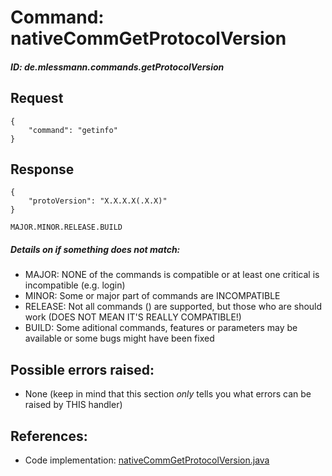 # Command: nativeCommGetProtocolVersion
##### ID: de.mlessmann.commands.getProtocolVersion  

## Request
```  
{  
	"command": "getinfo"  
}  
```  
  
## Response
```
{
	"protoVersion": "X.X.X.X(.X.X)"
}
```  
```MAJOR.MINOR.RELEASE.BUILD```  
##### Details on if something does not match:  
- MAJOR: NONE of the commands is compatible or at least one critical is incompatible (e.g. login)  
- MINOR: Some or major part of commands are INCOMPATIBLE  
- RELEASE: Not all commands () are supported, but those who are should work (DOES NOT MEAN IT'S REALLY COMPATIBLE!)  
- BUILD: Some aditional commands, features or parameters may be available or some bugs might have been fixed  

  
  
## Possible errors raised:  
* None 
(keep in mind that this section _only_ tells you what errors can be raised by THIS handler)  
  
  
## References:  
* Code implementation: [nativeCommGetProtocolVersion.java](https://github.com/MarkL4YG/Homework_Server/blob/Latest/src/main/java/de/mlessmann/network/commands/nativeCommGetProtocolVersion.java)  
